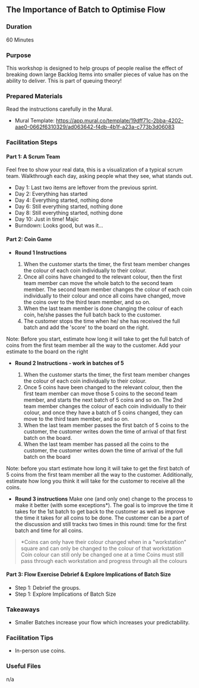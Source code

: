 ## The Importance of Batch to Optimise Flow

### Duration

60 Minutes

### Purpose

This workshop is designed to help groups of people realise the effect of breaking down large Backlog Items into smaller pieces of value has on the ability to deliver. This is part of queuing theory!

### Prepared Materials

Read the instructions carefully in the Mural.

- Mural Template: https://app.mural.co/template/19dff71c-2bba-4202-aae0-0662f6310329/ad063642-f4db-4b1f-a23a-c773b3d06083

### Facilitation Steps

#### Part 1: A Scrum Team

Feel free to show your real data, this is a visualization of a typical scrum team. Walkthrough each day, asking people what they see, what stands out. 

- Day 1: Last two items are leftover from the previous sprint.
- Day 2: Everything has started
- Day 4: Everything started, nothing done
- Day 6: Still everything started, nothing done
- Day 8: Still everything started, nothing done
- Day 10: Just in time! Majic
- Burndown: Looks good, but was it...

#### Part 2: Coin Game

 - **Round 1 Instructions**

   1. When the customer starts the timer, the first team member changes the colour of each coin individually to their colour. 
   2. Once all coins have changed to the relevant colour, then the first team member can move the whole batch to the second team member. The second team member changes the colour of each coin individually to their colour and once all coins have changed, move the coins over to the third team member, and so on. 
   3. When the last team member is done changing the colour of each coin, he/she passes the full batch back to the customer. 
   4. The customer stops the time when he/ she has received the full batch and add the 'score' to the board on the right. 

Note: Before you start, estimate how long it will take to get the full batch of coins from the first team member all the way to the customer. Add your estimate to the board on the right


 - **Round 2 Instructions - work in batches of 5**

   1.  When the customer starts the timer, the first team member changes the colour of each coin individually to their colour. 
   2. Once 5 coins have been changed to the relevant colour, then the first team member can move those 5 coins to the second team member, and starts the next batch of 5 coins and so on. The 2nd team member changes the colour of each coin individually to their colour, and once they have a batch of 5 coins changed, they can move to the third team member, and so on.
   3. When the last team member passes the first batch of 5 coins to the customer, the customer writes down the time of arrival of that first batch on the board. 
   4. When the last team member has passed all the coins to the customer, the customer writes down the time of arrival of the full batch on the board 

Note: before you start estimate how long it will take to get the first batch of 5 coins from the first team member all the way to the customer. Additionally, estimate how long you think it will take for the customer to receive all the coins. 

- **Round 3 instructions**
Make one (and only one) change to the process to make it better (with some exceptions*). The goal is to improve the time it takes for the 1st batch to get back to the customer as well as improve the time it takes for all coins to be done. The customer can be a part of the discussion and still tracks two times in this round: time for the first batch and time for all coins.

> *Coins can only have their colour changed when in a "workstation" square and can only be changed to the colour of that workstation
Coin colour can still only be changed one at a time
Coins must still pass through each workstation and progress through all the colours

#### Part 3: Flow Exercise Debrief & Explore Implications of Batch Size

- Step 1: Debrief the groups.
- Step 1: Explore Implications of Batch Size

### Takeaways

- Smaller Batches increase your flow which increases your predictability.


### Facilitation Tips

- In-person use coins.

### Useful Files

n/a
